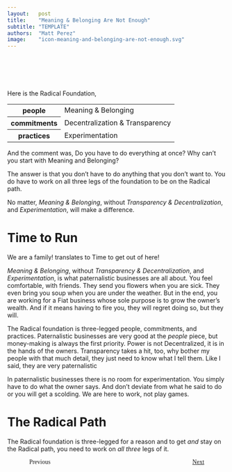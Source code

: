 ```yaml
---
layout:   post
title:    "Meaning & Belonging Are Not Enough"
subtitle: "TEMPLATE"
authors:  "Matt Perez"
image:    "icon-meaning-and-belonging-are-not-enough.svg"
---
```


<div style="display:none;">
 <p><em>Meaning & Belonging</em>, without <em>Transparency & Decentralization</em>, and <em>Experimentation</em> is what paternalistic businesses are.</p>
</div>

<h1>&nbsp;</h1>
 <p>Here is the <span class="_paradigm">Radical</span> Foundation,</p>
 <div class="_center">
  <table class="_h2table">
   <tr>
    <th>people</th>
    <td>Meaning & Belonging</td>
   </tr>
   <tr>
    <th>commitments</th>
    <td>Decentralization & Transparency</td>
   </tr>
   <tr>
    <th>practices</th>
    <td>Experimentation</td>
   </tr>
  </table>
 </div>
 <p>And the comment was, <span class="_quotespan">Do you have to do everything at once? Why can&rsquo;t you start with Meaning and Belonging?</span></p>
 <p>The answer is that you don&rsquo;t have to do anything that you don&rsquo;t want to. You do have to work on all three legs of the foundation to be on the <span class="_paradigm">Radical</span> path.</p>
 <p>No matter, <em>Meaning & Belonging</em>, without <em>Transparency & Decentralization</em>, and <em>Experimentation</em>, will make a difference.</p>

<h1>Time to Run</h1>
 <p><span class="_quotespan">We are a family!</span> translates to <span class="_quotespan">Time to get out of here!</span></p>
 <p><em>Meaning & Belonging</em>, without <em>Transparency & Decentralization</em>, and <em>Experimentation</em>, is what paternalistic businesses are all about. You feel comfortable, with friends. They send you flowers when you are sick. They even bring you soup when you are under the weather. But in the end, you are working for a <span class="_paradigm">Fiat</span> business whose sole purpose is to grow the owner&rsquo;s wealth. And if it means having to fire you, they will regret doing so, but they will.</p>
 <p>The <span class="_paradigm">Radical</span> foundation is three-legged people, commitments, and practices. Paternalistic businesses are very good at the <em>people</em> piece, but money-making is always the first priority. Power is not Decentralized, it is in the hands of the owners. Transparency takes a hit, too, <span class="_quotespan">why bother my people with that much detail, they just need to know what I tell them</span>. Like I said, they are very paternalistic</p>
 <p>In paternalistic businesses there is no room for experimentation. You simply have to do what the owner says. And don&rsquo;t deviate from what he said to do or you will get a scolding. <span class="_quotespan">We are here to work, not play games.</span></p>
 
<h1>The Radical Path</h1>
 <p>The <span class="_paradigm">Radical</span> foundation is three-legged for a reason and to get <em>and</em> stay on the <span class="_paradigm">Radical</span> path, you need to work on <em>all three</em> legs of it.</p>

<div style="margin-bottom:1in; width:80%; padding:0 10%; font-family: American Typewriter, serif; ">
 <span style="float:left;  ">                                                                          Previous</span>
 <span style="float:right; "><a href="https://radicalcompanies.com/2023/04/17/feelings-are-not-enough">Next</a></span>
</div>
